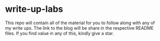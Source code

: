 # write-up-labs
This repo will contain all of the material for you to follow along with any of my write ups. The link to the blog will be share in the respective README files. If you find value in any of this, kindly give a star. 
